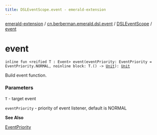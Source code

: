 ```yaml
---
title: DSLEventScope.event - emerald-extension
---
```


[emerald-extension](../../index.html) / [cn.berberman.emerald.dsl.event](../index.html) / [DSLEventScope](index.html) / [event](.)

# event

`inline fun <reified T : Event> event(eventPriority: EventPriority = EventPriority.NORMAL, noinline block: T.() -> `[`Unit`](https://kotlinlang.org/api/latest/jvm/stdlib/kotlin/-unit/index.html)`): `[`Unit`](https://kotlinlang.org/api/latest/jvm/stdlib/kotlin/-unit/index.html)

Build event function.

### Parameters

`T` - target event

`eventPriority` - priority of event listener, default is NORMAL

**See Also**

[EventPriority](#)

